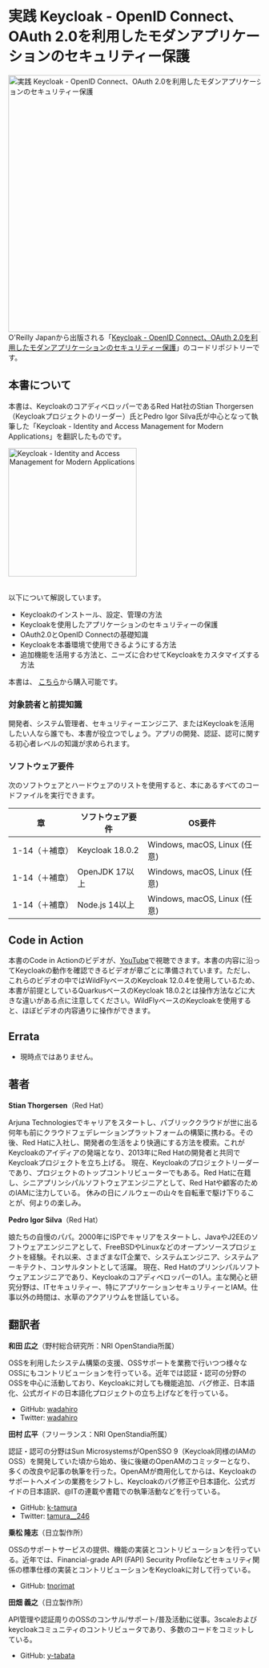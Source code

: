 # 実践 Keycloak - OpenID Connect、OAuth 2.0を利用したモダンアプリケーションのセキュリティー保護

<a href="https://www.amazon.co.jp/dp/4814400098"><img src="https://images-na.ssl-images-amazon.com/images/I/81omwIVptSL.jpg" alt="実践 Keycloak - OpenID Connect、OAuth 2.0を利用したモダンアプリケーションのセキュリティー保護" height="512px" align="left"></a>O'Reilly Japanから出版される「[Keycloak - OpenID Connect、OAuth 2.0を利用したモダンアプリケーションのセキュリティー保護](https://www.amazon.co.jp/dp/4814400098)」のコードリポジトリーです。

## 本書について

本書は、KeycloakのコアディベロッパーであるRed Hat社のStian Thorgersen（Keycloakプロジェクトのリーダー）氏とPedro Igor Silva氏が中心となって執筆した「Keycloak - Identity and Access Management for Modern Applications」を翻訳したものです。

<a href="https://www.packtpub.com/product/keycloak-identity-and-access-management-for-modern-applications/9781800562493?utm_source=github&utm_medium=repository&utm_campaign=9781800562493"><img src="https://static.packt-cdn.com/products/9781800562493/cover/smaller" alt="Keycloak - Identity and Access Management for Modern Applications" height="256px"></a>

<br/>以下について解説しています。

* Keycloakのインストール、設定、管理の方法
* Keycloakを使用したアプリケーションのセキュリティーの保護
* OAuth2.0とOpenID Connectの基礎知識
* Keycloakを本番環境で使用できるようにする方法
* 追加機能を活用する方法と、ニーズに合わせてKeycloakをカスタマイズする方法

本書は、 [こちら](https://www.amazon.co.jp/dp/4814400098)から購入可能です。

### 対象読者と前提知識

開発者、システム管理者、セキュリティーエンジニア、またはKeycloakを活用したい人なら誰でも、本書が役立つでしょう。アプリの開発、認証、認可に関する初心者レベルの知識が求められます。

### ソフトウェア要件

次のソフトウェアとハードウェアのリストを使用すると、本にあるすべてのコードファイルを実行できます。

| 章  | ソフトウェア要件                  | OS要件                      |
| -------- | ------------------------------------| -----------------------------------|
| 1-14（＋補章）       | Keycloak 18.0.2                  | Windows, macOS, Linux (任意) |
| 1-14（＋補章）       | OpenJDK 17以上                       | Windows, macOS, Linux (任意) |
| 1-14（＋補章）       | Node.js 14以上                       | Windows, macOS, Linux (任意) |

## Code in Action

本書のCode in Actionのビデオが、[YouTube](https://www.youtube.com/playlist?list=PLeLcvrwLe187DykEKXg-9Urd1Z6MQT61d)で視聴できます。本書の内容に沿ってKeycloakの動作を確認できるビデオが章ごとに準備されています。ただし、これらのビデオの中ではWildFlyベースのKeycloak 12.0.4を使用しているため、本書が前提としているQuarkusベースのKeycloak 18.0.2とは操作方法などに大きな違いがある点に注意してください。WildFlyベースのKeycloakを使用すると、ほぼビデオの内容通りに操作ができます。

## Errata

* 現時点ではありません。

## 著者
**Stian Thorgersen**（Red Hat）

Arjuna Technologiesでキャリアをスタートし、パブリッククラウドが世に出る何年も前にクラウドフェデレーションプラットフォームの構築に携わる。その後、Red Hatに入社し、開発者の生活をより快適にする方法を模索。これがKeycloakのアイディアの発端となり、2013年にRed Hatの開発者と共同でKeycloakプロジェクトを立ち上げる。
現在、Keycloakのプロジェクトリーダーであり、プロジェクトのトップコントリビューターでもある。Red Hatに在籍し、シニアプリンシパルソフトウェアエンジニアとして、Red Hatや顧客のためのIAMに注力している。
休みの日にノルウェーの山々を自転車で駆け下りることが、何よりの楽しみ。

**Pedro Igor Silva**（Red Hat）

娘たちの自慢のパパ。2000年にISPでキャリアをスタートし、JavaやJ2EEのソフトウェアエンジニアとして、FreeBSDやLinuxなどのオープンソースプロジェクトを経験。それ以来、さまざまなIT企業で、システムエンジニア、システムアーキテクト、コンサルタントとして活躍。
現在、Red Hatのプリンシパルソフトウェアエンジニアであり、Keycloakのコアディベロッパーの1人。主な関心と研究分野は、ITセキュリティー、特にアプリケーションセキュリティーとIAM。仕事以外の時間は、水草のアクアリウムを世話している。

## 翻訳者

**和田 広之**（野村総合研究所：NRI OpenStandia所属）

OSSを利用したシステム構築の支援、OSSサポートを業務で行いつつ様々なOSSにもコントリビューションを行っている。近年では認証・認可の分野のOSSを中心に活動しており、Keycloakに対しても機能追加、バグ修正、日本語化、公式ガイドの日本語化プロジェクトの立ち上げなどを行っている。
 - GitHub: [wadahiro](https://github.com/wadahiro)
 - Twitter: [wadahiro](https://twitter.com/wadahiro)

**田村 広平**（フリーランス：NRI OpenStandia所属）

認証・認可の分野はSun MicrosystemsがOpenSSO 9（Keycloak同様のIAMのOSS）を開発していた頃から始め、後に後継のOpenAMのコミッターとなり、多くの改良や記事の執筆を行った。OpenAMが商用化してからは、Keycloakのサポートへメインの業務をシフトし、Keycloakのバグ修正や日本語化、公式ガイドの日本語訳、@ITの連載や書籍での執筆活動などを行っている。
 - GitHub: [k-tamura](https://github.com/k-tamura)
 - Twitter: [tamura__246](https://twitter.com/tamura__246)

**乗松 隆志**（日立製作所）

OSSのサポートサービスの提供、機能の実装とコントリビューションを行っている。近年では、Financial-grade API (FAPI) Security Profileなどセキュリティ関係の標準仕様の実装とコントリビューションをKeycloakに対して行っている。
 - GitHub: [tnorimat](https://github.com/tnorimat)

**田畑 義之**（日立製作所）

API管理や認証周りのOSSのコンサル/サポート/普及活動に従事。3scaleおよびkeycloakコミュニティのコントリビュータであり、多数のコードをコミットしている。
 - GitHub: [y-tabata](https://github.com/y-tabata)
